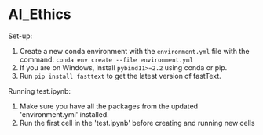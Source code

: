 # AI_Ethics

Set-up:
1. Create a new conda environment with the `environment.yml` file with the command:
	`conda env create --file environment.yml`
2. If you are on Windows, install `pybind11>=2.2` using conda or pip.
3. Run `pip install fasttext` to get the latest version of fastText.

Running test.ipynb:
1. Make sure you have all the packages from the updated 'environment.yml' installed.
2. Run the first cell in the 'test.ipynb' before creating and running new cells